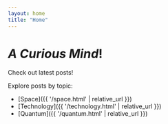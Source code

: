 ```yaml
---
layout: home
title: "Home"
---
```


# *A Curious Mind*!

Check out latest posts!

Explore posts by topic:
- [Space]({{ '/space.html' | relative_url }})
- [Technology]({{ '/technology.html' | relative_url }})
- [Quantum]({{ '/quantum.html' | relative_url }})


